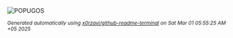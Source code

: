 <div align="justify">
<picture>
    <source media="(prefers-color-scheme: dark)" srcset="https://i.ibb.co/gLLK5Z4M/output-gif.gif">
    <source media="(prefers-color-scheme: light)" srcset="https://i.ibb.co/gLLK5Z4M/output-gif.gif">
    <img alt="POPUGOS" src="https://i.ibb.co/gLLK5Z4M/output-gif.gif">
</picture>

<sub><i>Generated automatically using [x0rzavi/github-readme-terminal](https://github.com/x0rzavi/github-readme-terminal) on Sat Mar 01 05:55:25 AM +05 2025</i></sub>
</div>